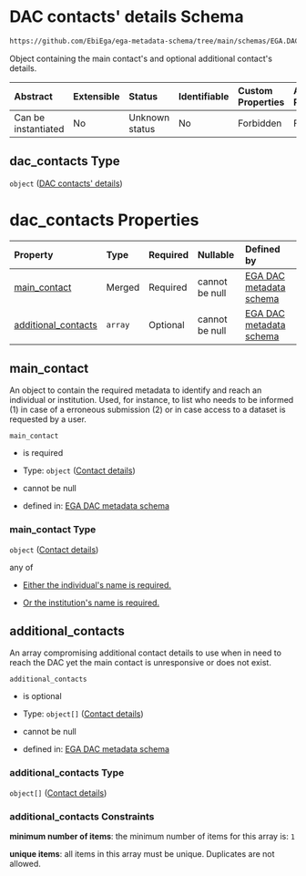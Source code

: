 # DAC contacts' details Schema

```txt
https://github.com/EbiEga/ega-metadata-schema/tree/main/schemas/EGA.DAC.json#/properties/dac_contacts
```

Object containing the main contact's and optional additional contact's details.

| Abstract            | Extensible | Status         | Identifiable | Custom Properties | Additional Properties | Access Restrictions | Defined In                                                             |
| :------------------ | :--------- | :------------- | :----------- | :---------------- | :-------------------- | :------------------ | :--------------------------------------------------------------------- |
| Can be instantiated | No         | Unknown status | No           | Forbidden         | Forbidden             | none                | [EGA.DAC.json\*](../../../schemas/EGA.DAC.json "open original schema") |

## dac\_contacts Type

`object` ([DAC contacts' details](ega-8-properties-dac-contacts-details.md))

# dac\_contacts Properties

| Property                                     | Type    | Required | Nullable       | Defined by                                                                                                                                                                                                                                            |
| :------------------------------------------- | :------ | :------- | :------------- | :---------------------------------------------------------------------------------------------------------------------------------------------------------------------------------------------------------------------------------------------------- |
| [main\_contact](#main_contact)               | Merged  | Required | cannot be null | [EGA DAC metadata schema](ega-12-definitions-contact-details.md "https://github.com/EbiEga/ega-metadata-schema/tree/main/schemas/EGA.DAC.json#/properties/dac_contacts/properties/main_contact")                                                      |
| [additional\_contacts](#additional_contacts) | `array` | Optional | cannot be null | [EGA DAC metadata schema](ega-8-properties-dac-contacts-details-properties-additional-dac-contacts-details.md "https://github.com/EbiEga/ega-metadata-schema/tree/main/schemas/EGA.DAC.json#/properties/dac_contacts/properties/additional_contacts") |

## main\_contact

An object to contain the required metadata to identify and reach an individual or institution. Used, for instance, to list who needs to be informed (1) in case of a erroneous submission (2) or in case access to a dataset is requested by a user.

`main_contact`

*   is required

*   Type: `object` ([Contact details](ega-12-definitions-contact-details.md))

*   cannot be null

*   defined in: [EGA DAC metadata schema](ega-12-definitions-contact-details.md "https://github.com/EbiEga/ega-metadata-schema/tree/main/schemas/EGA.DAC.json#/properties/dac_contacts/properties/main_contact")

### main\_contact Type

`object` ([Contact details](ega-12-definitions-contact-details.md))

any of

*   [Either the individual's name is required.](ega-12-definitions-contact-details-anyof-either-the-individuals-name-is-required.md "check type definition")

*   [Or the institution's name is required.](ega-12-definitions-contact-details-anyof-or-the-institutions-name-is-required.md "check type definition")

## additional\_contacts

An array compromising additional contact details to use when in need to reach the DAC yet the main contact is unresponsive or does not exist.

`additional_contacts`

*   is optional

*   Type: `object[]` ([Contact details](ega-12-definitions-contact-details.md))

*   cannot be null

*   defined in: [EGA DAC metadata schema](ega-8-properties-dac-contacts-details-properties-additional-dac-contacts-details.md "https://github.com/EbiEga/ega-metadata-schema/tree/main/schemas/EGA.DAC.json#/properties/dac_contacts/properties/additional_contacts")

### additional\_contacts Type

`object[]` ([Contact details](ega-12-definitions-contact-details.md))

### additional\_contacts Constraints

**minimum number of items**: the minimum number of items for this array is: `1`

**unique items**: all items in this array must be unique. Duplicates are not allowed.
